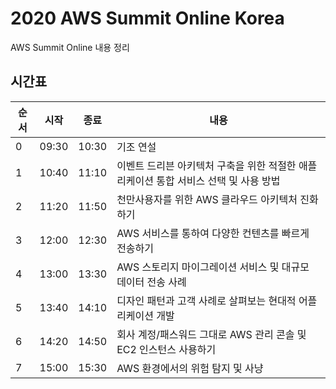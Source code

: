 # 2020 AWS Summit Online Korea

AWS Summit Online 내용 정리

## 시간표

| 순서 | 시작  | 종료  | 내용                                                                                 |
| ---- | ----- | ----- | ------------------------------------------------------------------------------------ |
| 0    | 09:30 | 10:30 | 기조 연설                                                                            |
| 1    | 10:40 | 11:10 | 이벤트 드리븐 아키텍처 구축을 위한 적절한 애플리케이션 통합 서비스 선택 및 사용 방법 |
| 2    | 11:20 | 11:50 | 천만사용자를 위한 AWS 클라우드 아키텍처 진화하기                                     |
| 3    | 12:00 | 12:30 | AWS 서비스를 통하여 다양한 컨텐츠를 빠르게 전송하기                                  |
| 4    | 13:00 | 13:30 | AWS 스토리지 마이그레이션 서비스 및 대규모 데이터 전송 사례                          |
| 5    | 13:40 | 14:10 | 디자인 패턴과 고객 사례로 살펴보는 현대적 어플리케이션 개발                          |
| 6    | 14:20 | 14:50 | 회사 계정/패스워드 그대로 AWS 관리 콘솔 및 EC2 인스턴스 사용하기                     |
| 7    | 15:00 | 15:30 | AWS 환경에서의 위험 탐지 및 사냥                                                     |
